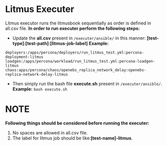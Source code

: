# Litmus Executer
 Litmus executor runs the litmusbook sequentially as order is defined in all.csv file.
**In order to run executer perform the following steps:**
- Update the **all.csv** present in ```/executer/ansible/``` in this manner: **[test-type]:[test-path]:[litmus-job-label]**
**Example:**
```
deployers:/apps/percona/deployers/run_litmus_test.yml:percona-deployment-litmus
loadgen:/apps/percona/workload/run_litmus_test.yml:percona-loadgen-litmus
chaos:apps/percona/chaos/openebs_replica_network_delay:openebs-replica-network-delay-litmus
```
- Then simply run the bash file **execute.sh** present in ```/executer/ansible/```. 
**Example:** 
```bash execute.sh```

# NOTE
**Following things should be considered before running the executer:**
1. No spaces are allowed in all.csv file.
2. The label for litmus job should be like:**[test-name]-litmus**.
